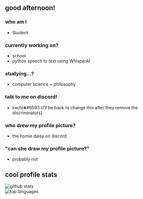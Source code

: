 ## good afternoon!

### who am I
- Student

### currently working on?
- school
- python speech to text using WhisperAI

### studying...?
- computer science + philosophy

### talk to me on discord!
- kachi❀#6593 (i'll be back to change this after they remove the discriminators)

### who drew my profile picture?
- the homie daisy on discord

### "can she draw my profile picture?"
- probably not

## cool profile stats
![github stats](https://github-readme-stats.vercel.app/api?username=suchikachi&show_icons=true&theme=tokyonight)  
![top languages](https://github-readme-stats.vercel.app/api/top-langs/?username=suchikachi&layout=compact&theme=tokyonight)
